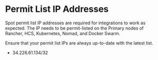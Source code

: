 # Permit List IP Addresses

Spot permit list IP addresses are required for integrations to work as expected. The IP needs to be permit-listed on the Primary nodes of Rancher, HCS, Kubernetes, Nomad, and Docker Swarm.

Ensure that your permit list IPs are always up-to-date with the latest list.

- 34.226.61.134/32
